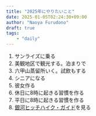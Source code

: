 ```yaml
---
title: "2025年にやりたいこと"
date: 2025-01-05T02:24:30+09:00
author: "Naoya Furudono"
draft: true
tags:
    - "daily"
---
```


1. サンライズに乗る
1. 美観地区で観光する。泊まりで
1. 六甲山蒸留所いく。試飲もする
1. シニアになる
1. 彼女作る
1. 休日に8時に起きる習慣を作る
1. 平日に8時に起きる習慣を作る
1. [銀河ヒッチハイク・ガイド](https://amzn.asia/d/2DPYYHi)を見る
